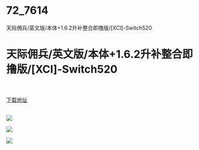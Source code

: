 # 72_7614
天际佣兵/英文版/本体+1.6.2升补整合即撸版/[XCI]-Switch520
# 天际佣兵/英文版/本体+1.6.2升补整合即撸版/[XCI]-Switch520
 <br/></br>
[下载地址](https://www.switch520.cc/article/7614 "下载地址")
<br/></br>

<p><span><strong><img src="https://www.switch520.cc/muke_img/upload_art_editor_20201201-1_b22f03762205abc7f8f014703de25cdb.jpg"></strong></span></p>
<p><span><strong><img src="https://www.switch520.cc/muke_img/upload_art_editor_20201201-1_d5b8fc0e9e3948817a14040687b00d98.jpg"></strong></span></p>
<p><span><strong><img src="https://www.switch520.cc/muke_img/upload_art_editor_20201201-1_9ed28b90cbe64775eff6b045da16289d.jpg"></strong></span></p>
<p></p>
